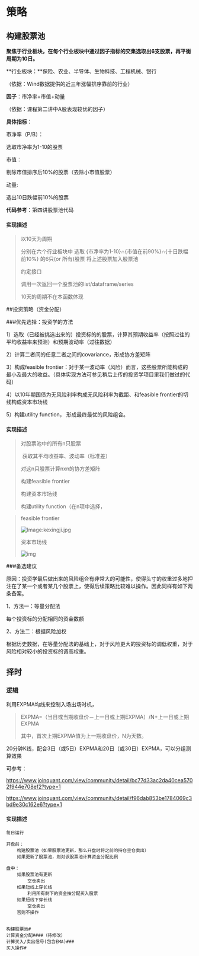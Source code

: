 # 策略

## 构建股票池

**聚焦于行业板块，在每个行业板块中通过因子指标的交集选取出6支股票，再平衡周期为10日。**

**行业板块：**保险、农业、半导体、生物科技、工程机械、银行

（依据：Wind数据提供的近三年涨幅排序靠前的行业）

**因子**：市净率+市值+动量

（依据：课程第二讲中A股表现较优的因子）

**具体指标：**

市净率（P/B）：

选取市净率为1-10的股票

市值：

剔除市值排序后10%的股票（去除小市值股票）

动量:

选出10日跌幅前10%的股票

**代码参考**：第四讲股票池代码



#### 实现描述

> 以10天为周期
>
> 分别在六个行业板块中
> 	选取 {市净率为1-10}∩{市值在前90%}∩{十日跌幅前10%} 的6只(or 所有)股票
> 	将上述股票加入股票池
>
>  
>
> 约定接口
>
> 调用一次返回一个股票池的list/dataframe/series
>
> 10天的周期不在本函数体现



##投资策略（资金分配）

###优先选择：投资学的方法

1）选取（已经被挑选出来的）投资标的的股票，计算其预期收益率（按照过往的平均收益率来预测）和预期波动率（过往数据）

2）计算二者间的任意二者之间的covariance，形成协方差矩阵

3）构成feasible frontier：对于某一波动率（风险）而言，这些股票所能构成的最小及最大的收益。（具体实现方法可参见稍后上传的投资学项目里我们做过的代码）

4）以10年期国债为无风险利率构成无风险利率为截距、和feasible frontier的切线构成资本市场线

5）构建utility function， 形成最终最优的风险组合。

#### 实现描述

> 对股票池中的所有n只股票
>
> ​	获取其平均收益率、波动率（标准差）
>
> 对这n只股票计算nxn的协方差矩阵
>
> 构建feasible frontier
>
> 构建资本市场线
>
> 构建utility function（在n项中选择，







> feasible frontier
>
> ![Image:kexingji.jpg](https://wiki.mbalib.com/w/images/3/31/Kexingji.jpg)
>
> 资本市场线
>
> ![img](https://bkimg.cdn.bcebos.com/pic/0df431adcbef7609fedc149729dda3cc7dd99ee7?x-bce-process=image/resize,m_lfit,w_268,limit_1/format,f_jpg)
>
> 

###备选建议

原因：投资学最后做出来的风险组合有非常大的可能性，使得头寸的权重过多地押注在了某一个或者某几个股票上，使得后续策略比较难以操作。因此同样有如下两条备案。

1、方法一：等量分配法

每个投资标的分配相同的资金数额

2、方法二：根据风险加权

根据历史数据，在等量分配法的基础上，对于风险更大的投资标的调低权重，对于风险相对较小的投资标的调高权重。





## 择时

### 逻辑

利用EXPMA均线来控制入场出场时机，

>EXPMA=（当日或当期收盘价－上一日或上期EXPMA）/N+上一日或上期EXPMA
>
>其中，首次上期EXPMA值为上一期收盘价，N为天数。

20分钟K线，配合3日（或5日）EXPMA和20日（或30日）EXPMA，可以分组测算效果



可参考：

https://www.joinquant.com/view/community/detail/bc77d33ac2da40cea5702f944e708ef2?type=1

https://www.joinquant.com/view/community/detail/f96dab853be1784069c3bd9e30c162e6?type=1

#### 实现描述















```
每日运行

开盘前：
	构建股票池（如果股票池更新，那么开盘时将之前的持仓空仓卖出）
	如果更新了股票池，则对该股票池计算资金分配比例
	
盘中：
	如果股票池有更新
		空仓卖出
	如果短线上穿长线
		利用所有剩下的资金按分配买入股票
	如果短线下穿长线
		空仓卖出
	否则不操作
	
	
构建股票池#
计算资金分配####（待修改）
计算买入/卖出信号(包含EMA)###
买入操作#
```



